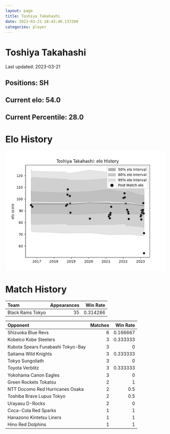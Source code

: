 ```yaml
---  
layout: page  
title: Toshiya Takahashi  
date: 2023-03-21 18:43:40.137209  
categories: player  
---
```

# Toshiya Takahashi


Last updated: 2023-03-21
## Positions: SH

## Current elo: 54.0

## Current Percentile: 28.0

# Elo History


![elo history](history_ToshiyaTakahashi.png)
# Match History


| Team             |   Appearances |   Win Rate |
|:-----------------|--------------:|-----------:|
| Black Rams Tokyo |            35 |   0.314286 |

| Opponent                          |   Matches |   Win Rate |
|:----------------------------------|----------:|-----------:|
| Shizuoka Blue Revs                |         6 |   0.166667 |
| Kobelco Kobe Steelers             |         3 |   0.333333 |
| Kubota Spears Funabashi Tokyo-Bay |         3 |   0        |
| Saitama Wild Knights              |         3 |   0.333333 |
| Tokyo Sungoliath                  |         3 |   0        |
| Toyota Verblitz                   |         3 |   0.333333 |
| Yokohama Canon Eagles             |         3 |   0        |
| Green Rockets Tokatsu             |         2 |   1        |
| NTT Docomo Red Hurricanes Osaka   |         2 |   0.5      |
| Toshiba Brave Lupus Tokyo         |         2 |   0.5      |
| Urayasu D-Rocks                   |         2 |   0        |
| Coca-Cola Red Sparks              |         1 |   1        |
| Hanazono Kintetsu Liners          |         1 |   1        |
| Hino Red Dolphins                 |         1 |   1        |